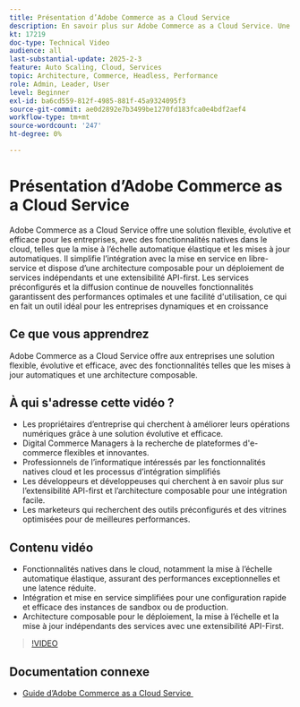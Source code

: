 ```yaml
---
title: Présentation d’Adobe Commerce as a Cloud Service
description: En savoir plus sur Adobe Commerce as a Cloud Service. Une solution flexible, évolutive et efficace pour des opérations numériques dynamiques avec une architecture composable.
kt: 17219
doc-type: Technical Video
audience: all
last-substantial-update: 2025-2-3
feature: Auto Scaling, Cloud, Services
topic: Architecture, Commerce, Headless, Performance
role: Admin, Leader, User
level: Beginner
exl-id: ba6cd559-812f-4985-881f-45a9324095f3
source-git-commit: ae0d2892e7b3499be1270fd183fca0e4bdf2aef4
workflow-type: tm+mt
source-wordcount: '247'
ht-degree: 0%

---
```


# Présentation d’Adobe Commerce as a Cloud Service

Adobe Commerce as a Cloud Service offre une solution flexible, évolutive et efficace pour les entreprises, avec des fonctionnalités natives dans le cloud, telles que la mise à l’échelle automatique élastique et les mises à jour automatiques. Il simplifie l’intégration avec la mise en service en libre-service et dispose d’une architecture composable pour un déploiement de services indépendants et une extensibilité API-first. Les services préconfigurés et la diffusion continue de nouvelles fonctionnalités garantissent des performances optimales et une facilité d&#39;utilisation, ce qui en fait un outil idéal pour les entreprises dynamiques et en croissance

## Ce que vous apprendrez

Adobe Commerce as a Cloud Service offre aux entreprises une solution flexible, évolutive et efficace, avec des fonctionnalités telles que les mises à jour automatiques et une architecture composable.

## À qui s&#39;adresse cette vidéo ?

* Les propriétaires d’entreprise qui cherchent à améliorer leurs opérations numériques grâce à une solution évolutive et efficace.
* Digital Commerce Managers à la recherche de plateformes d&#39;e-commerce flexibles et innovantes.
* Professionnels de l’informatique intéressés par les fonctionnalités natives cloud et les processus d’intégration simplifiés
* Les développeurs et développeuses qui cherchent à en savoir plus sur l’extensibilité API-first et l’architecture composable pour une intégration facile.
* Les marketeurs qui recherchent des outils préconfigurés et des vitrines optimisées pour de meilleures performances.

## Contenu vidéo

* Fonctionnalités natives dans le cloud, notamment la mise à l’échelle automatique élastique, assurant des performances exceptionnelles et une latence réduite.
* Intégration et mise en service simplifiées pour une configuration rapide et efficace des instances de sandbox ou de production.
* Architecture composable pour le déploiement, la mise à l’échelle et la mise à jour indépendants des services avec une extensibilité API-First.

>[!VIDEO](https://video.tv.adobe.com/v/3443313?learn=on&captions=fre_fr)

## Documentation connexe

* [Guide d’Adobe Commerce as a Cloud Service &#x200B;](https://experienceleague.adobe.com/fr/docs/commerce/cloud-service/overview)
